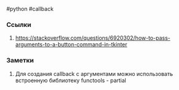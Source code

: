 #python #callback 

### Ссылки
1. https://stackoverflow.com/questions/6920302/how-to-pass-arguments-to-a-button-command-in-tkinter

### Заметки
1. Для создания callback  с аргументами можно использовать встроенную библиотеку functools - partial